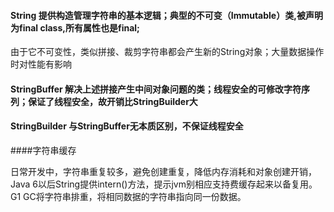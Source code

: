 #### String 提供构造管理字符串的基本逻辑；典型的不可变（Immutable）类,被声明为final class,所有属性也是final;
由于它不可变性，类似拼接、裁剪字符串都会产生新的String对象；大量数据操作时对性能有影响

#### StringBuffer 解决上述拼接产生中间对象问题的类；线程安全的可修改字符序列；保证了线程安全，故开销比StringBuilder大

#### StringBuilder 与StringBuffer无本质区别，不保证线程安全

####字符串缓存

日常开发中，字符串重复较多，避免创建重复，降低内存消耗和对象创建开销，
Java 6以后String提供intern()方法，提示jvm别相应支持费缓存起来以备复用。
G1 GC将字符串排重，将相同数据的字符串指向同一份数据。